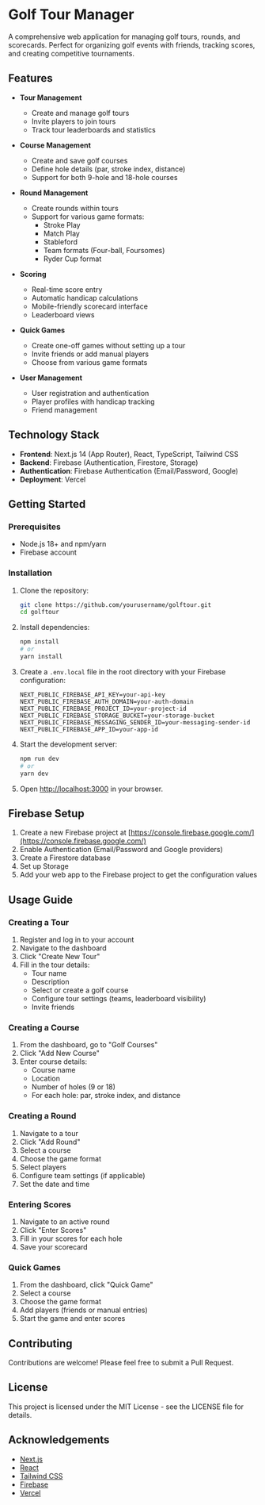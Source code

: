 # Golf Tour Manager

A comprehensive web application for managing golf tours, rounds, and scorecards. Perfect for organizing golf events with friends, tracking scores, and creating competitive tournaments.

## Features

- **Tour Management**
  - Create and manage golf tours
  - Invite players to join tours
  - Track tour leaderboards and statistics

- **Course Management**
  - Create and save golf courses
  - Define hole details (par, stroke index, distance)
  - Support for both 9-hole and 18-hole courses

- **Round Management**
  - Create rounds within tours
  - Support for various game formats:
    - Stroke Play
    - Match Play
    - Stableford
    - Team formats (Four-ball, Foursomes)
    - Ryder Cup format

- **Scoring**
  - Real-time score entry
  - Automatic handicap calculations
  - Mobile-friendly scorecard interface
  - Leaderboard views

- **Quick Games**
  - Create one-off games without setting up a tour
  - Invite friends or add manual players
  - Choose from various game formats

- **User Management**
  - User registration and authentication
  - Player profiles with handicap tracking
  - Friend management

## Technology Stack

- **Frontend**: Next.js 14 (App Router), React, TypeScript, Tailwind CSS
- **Backend**: Firebase (Authentication, Firestore, Storage)
- **Authentication**: Firebase Authentication (Email/Password, Google)
- **Deployment**: Vercel

## Getting Started

### Prerequisites

- Node.js 18+ and npm/yarn
- Firebase account

### Installation

1. Clone the repository:
   ```bash
   git clone https://github.com/yourusername/golftour.git
   cd golftour
   ```

2. Install dependencies:
   ```bash
   npm install
   # or
   yarn install
   ```

3. Create a `.env.local` file in the root directory with your Firebase configuration:
   ```
   NEXT_PUBLIC_FIREBASE_API_KEY=your-api-key
   NEXT_PUBLIC_FIREBASE_AUTH_DOMAIN=your-auth-domain
   NEXT_PUBLIC_FIREBASE_PROJECT_ID=your-project-id
   NEXT_PUBLIC_FIREBASE_STORAGE_BUCKET=your-storage-bucket
   NEXT_PUBLIC_FIREBASE_MESSAGING_SENDER_ID=your-messaging-sender-id
   NEXT_PUBLIC_FIREBASE_APP_ID=your-app-id
   ```

4. Start the development server:
   ```bash
   npm run dev
   # or
   yarn dev
   ```

5. Open [http://localhost:3000](http://localhost:3000) in your browser.

## Firebase Setup

1. Create a new Firebase project at [https://console.firebase.google.com/](https://console.firebase.google.com/)
2. Enable Authentication (Email/Password and Google providers)
3. Create a Firestore database
4. Set up Storage
5. Add your web app to the Firebase project to get the configuration values

## Usage Guide

### Creating a Tour

1. Register and log in to your account
2. Navigate to the dashboard
3. Click "Create New Tour"
4. Fill in the tour details:
   - Tour name
   - Description
   - Select or create a golf course
   - Configure tour settings (teams, leaderboard visibility)
   - Invite friends

### Creating a Course

1. From the dashboard, go to "Golf Courses"
2. Click "Add New Course"
3. Enter course details:
   - Course name
   - Location
   - Number of holes (9 or 18)
   - For each hole: par, stroke index, and distance

### Creating a Round

1. Navigate to a tour
2. Click "Add Round"
3. Select a course
4. Choose the game format
5. Select players
6. Configure team settings (if applicable)
7. Set the date and time

### Entering Scores

1. Navigate to an active round
2. Click "Enter Scores"
3. Fill in your scores for each hole
4. Save your scorecard

### Quick Games

1. From the dashboard, click "Quick Game"
2. Select a course
3. Choose the game format
4. Add players (friends or manual entries)
5. Start the game and enter scores

## Contributing

Contributions are welcome! Please feel free to submit a Pull Request.

## License

This project is licensed under the MIT License - see the LICENSE file for details.

## Acknowledgements

- [Next.js](https://nextjs.org/)
- [React](https://reactjs.org/)
- [Tailwind CSS](https://tailwindcss.com/)
- [Firebase](https://firebase.google.com/)
- [Vercel](https://vercel.com/)